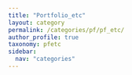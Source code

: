 ```yaml
---
title: "Portfolio_etc"
layout: category
permalink: /categories/pf/pf_etc/
author_profile: true
taxonomy: pfetc
sidebar:
  nav: "categories"
---
```

